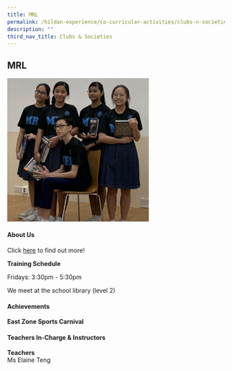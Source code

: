 ```yaml
---
title: MRL
permalink: /hildan-experience/co-curricular-activities/clubs-n-societies/mrl/
description: ""
third_nav_title: Clubs & Societies
---
```

MRL
---
<img src="/images/CCA/MRL.jpeg"  
     style="width:65%">


#### About Us

Click [here](/files/CCA/MRL%202016.pdf) to find out more!

**Training Schedule**

Fridays: 3:30pm - 5:30pm

We meet at the school library (level 2)


#### Achievements

**East Zone Sports Carnival**

####  Teachers In-Charge & Instructors

**Teachers**  
Ms Elaine Teng